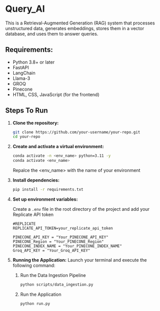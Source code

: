 # Query_AI

This is a Retrieval-Augmented Generation (RAG) system that processes unstructured data, generates embeddings, stores them in a vector database, and uses them to answer queries.


## Requirements:
 * Python 3.8+ or later
 * FastAPI
 * LangChain
 * Llama-3
 * GROQ
 * Pinecone
 * HTML, CSS, JavaScript (for the frontend)


## Steps To Run

1. **Clone the repository:**

    ```bash
    git clone https://github.com/your-username/your-repo.git
    cd your-repo
    ```

2. **Create and activate a virtual environment:**

    ```bash
    conda activate -n <env_name> python=3.11 -y
    conda activate <env_name>
    ```
    Repalce the <env_name> with the name of your environment 

3. **Install dependencies:**

    ```bash
    pip install -r requirements.txt
    ```

4. **Set up environment variables:**

    Create a `.env` file in the root directory of the project and add your Replicate API token

    ```env
    #REPLICATE
    REPLICATE_API_TOKEN=your_replicate_api_token

    PINECONE_API_KEY = "Your_PINECONE_API_KEY"
    PINECONE_Region = "Your_PINECONE_Region"
    PINECONE_INDEX_NAME = "Your_PINECONE_INDEX_NAME"
    Groq_API_KEY = "Your_Groq_API_KEY"

    ```

5. **Running the Application:**
    Launch your terminal and execute the following command:

   1.  Run the Data Ingestion Pipeline

        ```bash
        python scripts/data_ingestion.py
        ```
   2. Run the Application
        ```bash
        python run.py
        ```
